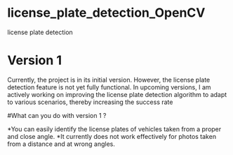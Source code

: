 # license_plate_detection_OpenCV
license plate detection 

# Version 1

Currently, the project is in its initial version. However, the license plate detection feature is not yet fully functional. In upcoming versions, I am actively working on improving the license plate detection algorithm to adapt to various scenarios, thereby increasing the success rate

#What can you do with version 1 ?

*You can easily identify the license plates of vehicles taken from a proper and close angle.
*It currently does not work effectively for photos taken from a distance and at wrong angles.